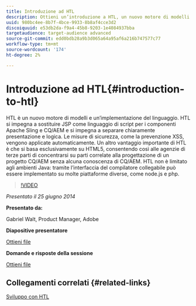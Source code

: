 ```yaml
---
title: Introduzione ad HTL
description: Ottieni un’introduzione a HTL, un nuovo motore di modelli e implementazione del linguaggio. HTL si impegna a sostituire JSP come linguaggio di script per i componenti Apache Sling e CQ/AEM e si impegna a separare chiaramente presentazione e logica.
uuid: 980bc4ee-8b7f-4bce-9933-8b8af4cce3d2
discoiquuid: e53db2da-f9a4-45b8-9203-1e4084937bba
targetaudience: target-audience advanced
source-git-commit: edd0bdb28a9b3d065a64a95af6a216b747577c77
workflow-type: tm+mt
source-wordcount: '174'
ht-degree: 2%

---
```


# Introduzione ad HTL{#introduction-to-htl}

HTL è un nuovo motore di modelli e un’implementazione del linguaggio. HTL si impegna a sostituire JSP come linguaggio di script per i componenti Apache Sling e CQ/AEM e si impegna a separare chiaramente presentazione e logica. Le misure di sicurezza, come la prevenzione XSS, vengono applicate automaticamente. Un altro vantaggio importante di HTL è che si basa esclusivamente su HTML5, consentendo così alle agenzie di terze parti di concentrarsi su parti correlate alla progettazione di un progetto CQ/AEM senza alcuna conoscenza di CQ/AEM. HTL non è limitato agli ambienti Java: tramite l’interfaccia del compilatore collegabile può essere implementato su molte piattaforme diverse, come node.js e php.

>[!VIDEO](https://video.tv.adobe.com/v/19504/?quality=9)

*Presentato il 25 giugno 2014*

**Presentato da:**

Gabriel Walt, Product Manager, Adobe

**Diapositive presentatore**

[Ottieni file](assets/sightly-component-development.pdf)

**Domande e risposte della sessione**

[Ottieni file](assets/introduction-to-sightly-q-as.pdf)

## Collegamenti correlati {#related-links}

[Sviluppo con HTL](https://docs.adobe.com/docs/en/htl/overview.html?wcmmode=disabled)

<!--
[Get back to the Overview](https://helpx.adobe.com/experience-manager/kt/eseminars/gems/aem-index.html)
-->
